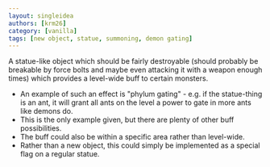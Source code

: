 ```yaml
---
layout: singleidea
authors: [krm26]
category: [vanilla]
tags: [new object, statue, summoning, demon gating]
---
```

A statue-like object which should be fairly destroyable (should probably be
breakable by force bolts and maybe even attacking it with a weapon enough times)
which provides a level-wide buff to certain monsters.
* An example of such an effect is "phylum gating" - e.g. if the statue-thing is
  an ant, it will grant all ants on the level a power to gate in more ants like
  demons do.
* This is the only example given, but there are plenty of other buff
  possibilities.
* The buff could also be within a specific area rather than level-wide.
* Rather than a new object, this could simply be implemented as a special flag
  on a regular statue.
